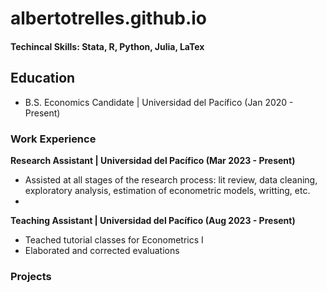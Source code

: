 # albertotrelles.github.io

#### Techincal Skills: Stata, R, Python, Julia, LaTex 

## Education
- B.S. Economics Candidate | Universidad del Pacífico (Jan 2020 - Present)
  
### Work Experience
**Research Assistant | Universidad del Pacífico (Mar 2023 - Present)**
- Assisted at all stages of the research process: lit review, data cleaning, exploratory analysis, estimation of econometric models, writting, etc.
- 
**Teaching Assistant | Universidad del Pacífico (Aug 2023 - Present)**
- Teached tutorial classes for Econometrics I
- Elaborated and corrected evaluations

### Projects
